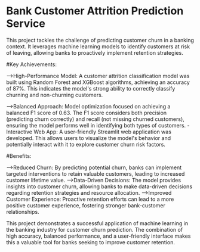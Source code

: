 # Bank Customer Attrition Prediction Service

This project tackles the challenge of predicting customer churn in a banking context. It leverages machine learning models to identify customers at risk of leaving, allowing banks to proactively implement retention strategies.

#Key Achievements:

-->High-Performance Model: A customer attrition classification model was built using Random Forest and XGBoost algorithms, achieving an accuracy of 87%. This indicates the model's strong ability to correctly classify churning and non-churning customers.

-->Balanced Approach: Model optimization focused on achieving a balanced F1 score of 0.63. The F1 score considers both precision (predicting churn correctly) and recall (not missing churned customers), ensuring the model performs well in identifying both types of customers.
-Interactive Web App: A user-friendly Streamlit web application was developed. This allows users to visualize the model's behavior and potentially interact with it to explore customer churn risk factors.

#Benefits:

-->Reduced Churn: By predicting potential churn, banks can implement targeted interventions to retain valuable customers, leading to increased customer lifetime value.
-->Data-Driven Decisions: The model provides insights into customer churn, allowing banks to make data-driven decisions regarding retention strategies and resource allocation.
-->Improved Customer Experience: Proactive retention efforts can lead to a more positive customer experience, fostering stronger bank-customer relationships.

This project demonstrates a successful application of machine learning in the banking industry for customer churn prediction. The combination of high accuracy, balanced performance, and a user-friendly interface makes this a valuable tool for banks seeking to improve customer retention.